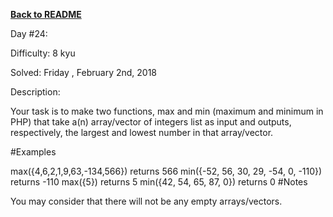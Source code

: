 ﻿<a href=https://github.com/hlais/Kata---a---Day><b>Back to README</b><a>

Day #24: 

Difficulty: 8 kyu

Solved: Friday , February 2nd, 2018

Description:

Your task is to make two functions, max and min (maximum and minimum in PHP) that take a(n) array/vector of integers list as input and outputs, respectively, the largest and lowest number in that array/vector.

#Examples

max({4,6,2,1,9,63,-134,566}) returns 566
min({-52, 56, 30, 29, -54, 0, -110}) returns -110
max({5}) returns 5
min({42, 54, 65, 87, 0}) returns 0
#Notes

You may consider that there will not be any empty arrays/vectors.

